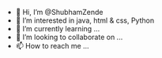 - 👋 Hi, I’m @ShubhamZende 
- 👀 I’m interested in java, html & css, Python
- 🌱 I’m currently learning ...
- 💞️ I’m looking to collaborate on ...
- 📫 How to reach me ...

<!---
CookkieShubzz/CookkieShubzz is a ✨ special ✨ repository because its `README.md` (this file) appears on your GitHub profile.
You can click the Preview link to take a look at your changes.
--->
